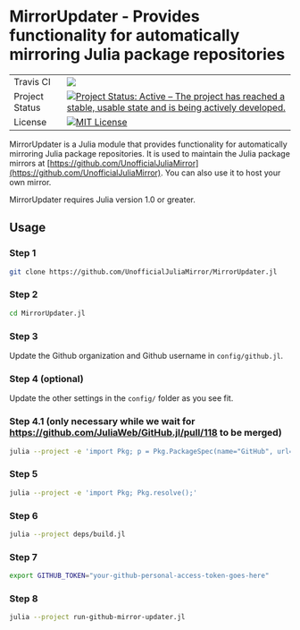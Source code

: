 # MirrorUpdater - Provides functionality for automatically mirroring Julia package repositories

<table>
    <tbody>
        <tr>
            <td>Travis CI</td>
            <td><a href="https://travis-ci.com/UnofficialJuliaMirror/MirrorUpdater.jl/branches"><img src="https://travis-ci.com/UnofficialJuliaMirror/MirrorUpdater.jl.svg?branch=master"></a></td>
        </tr>
        <tr>
            <td>Project Status</td>
            <td><a href="https://www.repostatus.org/#active"><img src="https://www.repostatus.org/badges/latest/active.svg" alt="Project Status: Active – The project has reached a stable, usable state and is being actively developed." /></a></td>
        </tr>
        <tr>
            <td>License</td>
            <td><a href="https://github.com/UnofficialJuliaMirror/MirrorUpdater.jl/blob/master/LICENSE"><img title="MIT License" alt="MIT License" src="https://img.shields.io/github/license/mashape/apistatus.svg"></a></td>
        </tr>
    </tbody>
</table>

MirrorUpdater is a Julia module that provides functionality for automatically
mirroring Julia package repositories. It is used to maintain the Julia package
mirrors at
[https://github.com/UnofficialJuliaMirror](https://github.com/UnofficialJuliaMirror).
You can also use it to host your own mirror.

MirrorUpdater requires Julia version 1.0 or greater.

## Usage

### Step 1

```bash
git clone https://github.com/UnofficialJuliaMirror/MirrorUpdater.jl
```

### Step 2

```bash
cd MirrorUpdater.jl
```

### Step 3

Update the Github organization and Github username in `config/github.jl`.

### Step 4 (optional)

Update the other settings in the `config/` folder as you see fit.

### Step 4.1 (only necessary while we wait for https://github.com/JuliaWeb/GitHub.jl/pull/118 to be merged)

```bash
julia --project -e 'import Pkg; p = Pkg.PackageSpec(name="GitHub", url="https://github.com/DilumAluthge/GitHub.jl", rev="da/fix-create-repo-bug"); Pkg.add(p);'
```

### Step 5

```bash
julia --project -e 'import Pkg; Pkg.resolve();'
```

### Step 6

```bash
julia --project deps/build.jl
```

### Step 7

```bash
export GITHUB_TOKEN="your-github-personal-access-token-goes-here"
```

### Step 8

```bash
julia --project run-github-mirror-updater.jl
```
